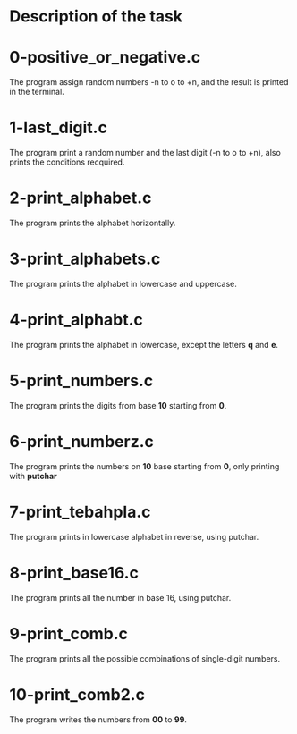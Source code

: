 # Description of the task

# 0-positive_or_negative.c

The program assign random numbers -n to o to +n, and the result is printed in the terminal.

# 1-last_digit.c

The program print a random number and the last digit (-n to o to +n), also prints the conditions recquired.

# 2-print_alphabet.c

The program prints the alphabet horizontally.

# 3-print_alphabets.c

The program prints the alphabet in lowercase and uppercase.

# 4-print_alphabt.c

The program prints the alphabet in lowercase, except the letters **q** and **e**.

# 5-print_numbers.c

The program prints the digits from base **10** starting from **0**.

# 6-print_numberz.c

The program prints the numbers on **10** base starting from **0**, only printing with **putchar**

# 7-print_tebahpla.c

The program prints in lowercase alphabet in reverse, using putchar.

# 8-print_base16.c

The program prints all the number in base 16, using putchar.

# 9-print_comb.c

The program prints all the possible combinations of single-digit numbers.

# 10-print_comb2.c

The program writes the numbers from **00** to **99**.